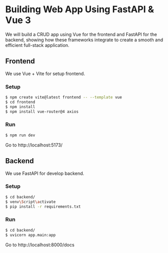 # Building Web App Using FastAPI & Vue 3

We will build a CRUD app using Vue for the frontend and FastAPI for the backend, showing how these frameworks integrate to create a smooth and efficient full-stack application.


## Frontend
We use Vue + Vite for setup frontend.

### Setup

```bash
$ npm create vite@latest frontend -- --template vue
$ cd frontend
$ npm install
$ npm install vue-router@4 axios
```

### Run
```bash
$ npm run dev
```

Go to http://localhost:5173/

## Backend
We use FastAPI for develop backend.

### Setup

```bash
$ cd backend/
$ venv\Script\activate
$ pip install -r requirements.txt
```


### Run
```bash
$ cd backend/
$ uvicorn app.main:app
```

Go to http://localhost:8000/docs